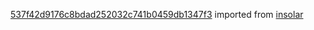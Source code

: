 [537f42d9176c8bdad252032c741b0459db1347f3](https://github.com/insolar/insolar/commit/537f42d9176c8bdad252032c741b0459db1347f3) imported from [insolar](https://github.com/insolar/insolar)
